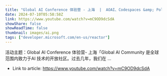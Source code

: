 ```yaml
---
title: "Global AI Conference 体验营 - 上海  |  AOAI、Codespaces &amp; Polyglot 准备工作那些事"
date: 2024-07-10T05:58:58Z
link: https://www.youtube.com/watch?v=mC9OD9dcSdA
showShare: false
showReadTime: false
thumbnail: images/ai.png
tags: ["developer.microsoft.com/en-us/reactor"]
---
```

活动主题：Global AI Conference 体验营- 上海「Global AI Community 是全球范围内致力于AI 技术的开放社区。过去几年，我们在 ...

- Link to article: https://www.youtube.com/watch?v=mC9OD9dcSdA
